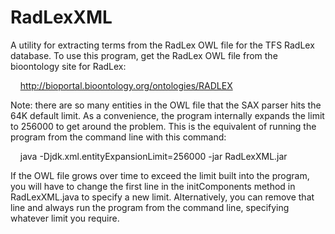# RadLexXML
A utility for extracting terms from the RadLex OWL file for the TFS RadLex database.
To use this program, get the RadLex OWL file from the bioontology site for RadLex:
<p>
&nbsp;&nbsp;&nbsp;&nbsp;<a href="http://bioportal.bioontology.org/ontologies/RADLEX">http://bioportal.bioontology.org/ontologies/RADLEX</a>
<p>
Note: there are so many entities in the OWL file that the SAX parser hits the 64K default limit. As a convenience, the program internally expands
the limit to 256000 to get around the problem. This is the equivalent of running the program from the command line with this command:
<p>
&nbsp;&nbsp;&nbsp;&nbsp;java -Djdk.xml.entityExpansionLimit=256000 -jar RadLexXML.jar
<p>
If the OWL file grows over time to exceed the limit built into the program, you will have to change the first line in the initComponents method in RadLexXML.java to specify a new limit. Alternatively, you can remove that line and always run the program from the command line, specifying whatever limit you require.
